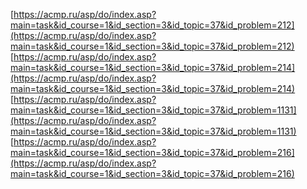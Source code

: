 [https://acmp.ru/asp/do/index.asp?main=task&id_course=1&id_section=3&id_topic=37&id_problem=212](https://acmp.ru/asp/do/index.asp?main=task&id_course=1&id_section=3&id_topic=37&id_problem=212)  
[https://acmp.ru/asp/do/index.asp?main=task&id_course=1&id_section=3&id_topic=37&id_problem=214](https://acmp.ru/asp/do/index.asp?main=task&id_course=1&id_section=3&id_topic=37&id_problem=214)  
[https://acmp.ru/asp/do/index.asp?main=task&id_course=1&id_section=3&id_topic=37&id_problem=1131](https://acmp.ru/asp/do/index.asp?main=task&id_course=1&id_section=3&id_topic=37&id_problem=1131)  
[https://acmp.ru/asp/do/index.asp?main=task&id_course=1&id_section=3&id_topic=37&id_problem=216](https://acmp.ru/asp/do/index.asp?main=task&id_course=1&id_section=3&id_topic=37&id_problem=216)  
[]()  
[]()  
[]()  
[]()  
[]()  
[]()  
[]()  
[]()  
[]()  
[]()  
[]()  

